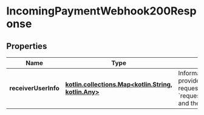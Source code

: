 
# IncomingPaymentWebhook200Response

## Properties
| Name | Type | Description | Notes |
| ------------ | ------------- | ------------- | ------------- |
| **receiverUserInfo** | [**kotlin.collections.Map&lt;kotlin.String, kotlin.Any&gt;**](kotlin.Any.md) | Information about the recipient, provided by the platform if requested in the webhook via &#x60;requestedReceiverUserInfoFields&#x60; and the payment is approved. |  [optional] |



